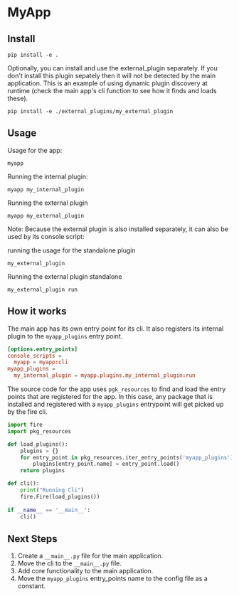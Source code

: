 # MyApp

## Install

```shell
pip install -e .
```

Optionally, you can install and use the external_plugin separately. If you don't install this plugin sepately then it will not be detected by the main application. This is an example of using dynamic plugin discovery at runtime (check the main app's cli function to see how it finds and loads these).

```shell
pip install -e ./external_plugins/my_external_plugin
```

## Usage

Usage for the app:
```shell
myapp
```

Running the internal plugin:
```shell
myapp my_internal_plugin
```

Running the external plugin
```shell
myapp my_external_plugin
```

Note: Because the external plugin is also installed separately, it can also be used by its console script:

running the usage for the standalone plugin
```shell
my_external_plugin
```

Running the external plugin standalone
```shell
my_external_plugin run
```

## How it works

The main app has its own entry point for its cli. It also registers its internal plugin to the `myapp_plugins` entry point.
```toml
[options.entry_points]
console_scripts =
  myapp = myapp:cli
myapp_plugins =
  my_internal_plugin = myapp.plugins.my_internal_plugin:run
```

The source code for the app uses `pgk_resources` to find and load the entry points that are registered for the app. In this case, any package that is installed and registered with a `myapp_plugins` entrypoint will get picked up by the fire cli. 

```python
import fire
import pkg_resources

def load_plugins():
    plugins = {}
    for entry_point in pkg_resources.iter_entry_points('myapp_plugins'):
        plugins[entry_point.name] = entry_point.load()
    return plugins

def cli():
    print("Running Cli")
    fire.Fire(load_plugins())
    
if __name__ == '__main__':
    cli()
```

## Next Steps

1. Create a `__main__.py` file for the main application.
2. Move the cli to the `__main__.py` file.
3. Add core functionality to the main application.
4. Move the `myapp_plugins` entry_points name to the config file as a constant.